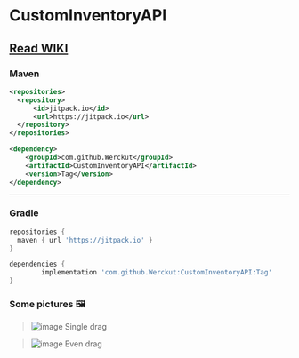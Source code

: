 # CustomInventoryAPI
## [Read WIKI](https://github.com/Werckut/CustomInventoryAPI/wiki)

### Maven
```xml
<repositories>
  <repository>
      <id>jitpack.io</id>
      <url>https://jitpack.io</url>
  </repository>
</repositories>
```
```xml
<dependency>
    <groupId>com.github.Werckut</groupId>
    <artifactId>CustomInventoryAPI</artifactId>
    <version>Tag</version>
</dependency>
```
---
### Gradle
```gradle
repositories {
  maven { url 'https://jitpack.io' }
}
```
```gradle
dependencies {
        implementation 'com.github.Werckut:CustomInventoryAPI:Tag'
}
```


### Some pictures 🖼️
> ![image](https://user-images.githubusercontent.com/51494093/175774124-a511a8d5-c132-4ee1-b119-86158286a9bd.png)
> Single drag

> ![image](https://user-images.githubusercontent.com/51494093/175774122-374ab669-8a4d-4793-9870-1b373cf152a7.png)
> Even drag
